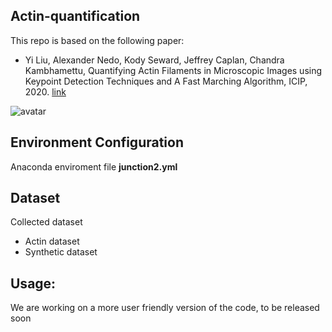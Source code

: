 Actin-quantification
-------
This repo is based on the following paper:

* Yi Liu, Alexander Nedo, Kody Seward, Jeffrey Caplan, Chandra Kambhamettu, Quantifying Actin Filaments in Microscopic Images using Keypoint Detection Techniques and A Fast Marching Algorithm, ICIP, 2020. [link](https://ieeexplore.ieee.org/document/9191337)

![avatar](https://i-yliu.github.io/images/pipelineActin.png)

Environment Configuration
----------------------
Anaconda enviroment file **junction2.yml**

Dataset
-------
Collected dataset
* Actin dataset
* Synthetic dataset

Usage: 
------------
We are working on a more user friendly version of the code, to be released soon





